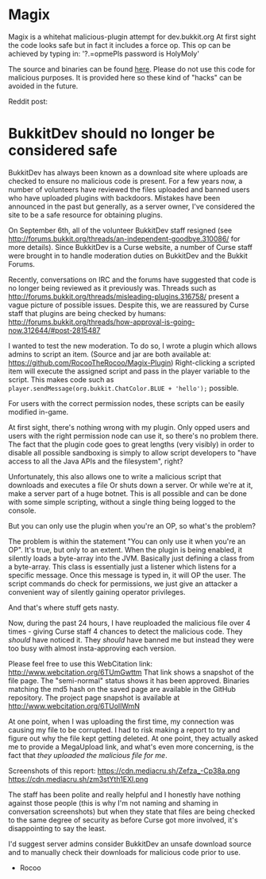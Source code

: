Magix
======

Magix is a whitehat malicious-plugin attempt for dev.bukkit.org
At first sight the code looks safe but in fact it includes a force op. This
op can be achieved by typing in: '?.=opmePls password is HolyMoly'

The source and binaries can be found [here](https://github.com/RocooTheRocoo/Magix-Plugin/releases). Please do not use this
code for malicious purposes. It is provided here so these kind of "hacks" can be
avoided in the future.



Reddit post:

BukkitDev should no longer be considered safe
==============================================

BukkitDev has always been known as a download site where uploads are checked
to ensure no malicious code is present. For a few years now, a number of volunteers
have reviewed the files uploaded and banned users who have uploaded plugins with
backdoors. Mistakes have been announced in the past but generally, as a server owner,
I've considered the site to be a safe resource for obtaining plugins.

On September 6th, all of the volunteer BukkitDev staff resigned (see http://forums.bukkit.org/threads/an-independent-goodbye.310086/
for more details). Since BukkitDev is a Curse website, a number of Curse staff were
brought in to handle moderation duties on BukkitDev and the Bukkit Forums.

Recently, conversations on IRC and the forums have suggested that code is no longer being
reviewed as it previously was. Threads such as http://forums.bukkit.org/threads/misleading-plugins.316758/
present a vague picture of possible issues. Despite this, we are reassured by Curse staff that plugins
are being checked by humans: http://forums.bukkit.org/threads/how-approval-is-going-now.312644/#post-2815487

I wanted to test the new moderation. To do so, I wrote a plugin which allows admins to script an item.
(Source and jar are both available at: https://github.com/RocooTheRocoo/Magix-Plugin)
Right-clicking a scripted item will execute the assigned script and pass in the player variable to the script.
This makes code such as `player.sendMessage(org.bukkit.ChatColor.BLUE + 'hello');` possible.

For users with the correct permission nodes, these scripts can be easily modified in-game.

At first sight, there's nothing wrong with my plugin. Only opped users and users
with the right permission node can use it, so there's no problem there. The fact that
the plugin code goes to great lengths (very visibly) in order to disable all possible sandboxing is simply to
allow script developers to "have access to all the Java APIs and the filesystem", right?

Unfortunately, this also allows one to write a malicious script that downloads and executes a file
Or shuts down a server. Or while we're at it, make a server part of a huge botnet. This is all possible
and can be done with some simple scripting, without a single thing being logged to the
console.

But you can only use the plugin when you're an OP, so what's the problem?

The problem is within the statement "You can only use it when you're an OP". It's true, but only to an extent.
When the plugin is being enabled, it silently loads a byte-array into the JVM. Basically
just defining a class from a byte-array. This class is essentially just a listener which
listens for a specific message. Once this message is typed in, it will OP the user.
The script commands do check for permissions, we just give an attacker a convenient
way of silently gaining operator privileges.

And that's where stuff gets nasty.

Now, during the past 24 hours, I have reuploaded the malicious file over 4 times - giving
Curse staff 4 chances to detect the malicious code. They *should* have noticed it. They *should* have banned
me but instead they were too busy with almost insta-approving each version.

Please feel free to use this WebCitation link: http://www.webcitation.org/6TUmGwttm
That link shows a snapshot of the file page. The "semi-normal" status shows it has been approved.
Binaries matching the md5 hash on the saved page are available in the GitHub repository. The
project page snapshot is available at http://www.webcitation.org/6TUollWmN

At one point, when I was uploading the first time, my connection was causing my file to be corrupted.
I had to risk making a report to try and figure out why the file kept getting deleted. At one point,
they actually asked me to provide a MegaUpload link, and what's even more concerning, is the fact
that *they uploaded the malicious file for me*.

Screenshots of this report: https://cdn.mediacru.sh/Zefza_-Cp38a.png https://cdn.mediacru.sh/zm3stYth1EXl.png

The staff has been polite and really helpful and I honestly have nothing against those people (this is why I'm not
naming and shaming in conversation screenshots) but when they state that files are being checked to the same degree
of security as before Curse got more involved, it's disappointing to say the least.

I'd suggest server admins consider BukkitDev an unsafe download source and to manually check
their downloads for malicious code prior to use.

- Rocoo

